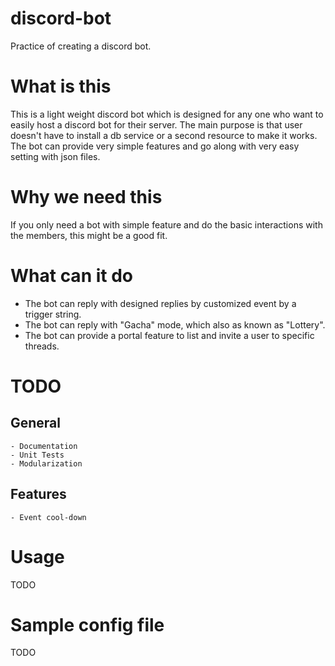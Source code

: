# discord-bot

Practice of creating a discord bot.

# What is this

This is a light weight discord bot which is designed for any one who want to easily host a discord bot for their server. The main purpose is that user doesn't have to install a db service or a second resource to make it works.
The bot can provide very simple features and go along with very easy setting with json files.

# Why we need this

If you only need a bot with simple feature and do the basic interactions with the members, this might be a good fit.

# What can it do

-   The bot can reply with designed replies by customized event by a trigger string.
-   The bot can reply with "Gacha" mode, which also as known as "Lottery".
-   The bot can provide a portal feature to list and invite a user to specific threads.

# TODO

## General

    - Documentation
    - Unit Tests
    - Modularization

## Features

    - Event cool-down

# Usage

TODO

# Sample config file

TODO
